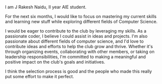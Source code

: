 I am J Rakesh Naidu, II year AIE student.

For the next six months, I would like to focus on mastering my current skills and learning new stuff while exploring different fields of Computer Science.

I would be eager to contribute to the club by leveraging my skills.
As a passionate coder, I believe I could assist in ideas and projects.
I'm also passionate about different fields of computer science, and I'd love to contribute ideas and efforts to help the club grow and thrive.
Whether it's through organizing events, collaborating with other members, or taking on leadership responsibilities, I'm committed to making a meaningful and positive impact on the club's goals and initiatives.

I think the selection process is good and the people who made this really put some effort to make it perfect.
